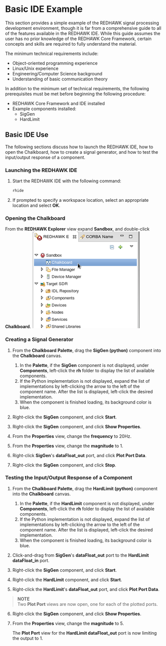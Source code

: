 # Basic IDE Example

This section provides a simple example of the REDHAWK signal processing development environment, though it is far from a comprehensive guide to all of the features available in the REDHAWK IDE. While this guide assumes the user has no prior knowledge of the REDHAWK Core Framework, certain concepts and skills are required to fully understand the material.

The minimum technical requirements include:

  - Object-oriented programming experience
  - Linux/Unix experience
  - Engineering/Computer Science background
  - Understanding of basic communication theory

In addition to the minimum set of technical requirements, the following prerequisites must be met before beginning the following procedure:

  - REDHAWK Core Framework and IDE installed
  - Example components installed:
      - SigGen
      - HardLimit

## Basic IDE Use

The following sections discuss how to launch the REDHAWK IDE, how to open the Chalkboard, how to create a signal generator, and how to test the input/output response of a component.

### Launching the REDHAWK IDE

1.  Start the REDHAWK IDE with the following command:
    ```bash
    rhide
    ```

2.  If prompted to specify a workspace location, select an appropriate location and select **OK**.

### Opening the Chalkboard

From the **REDHAWK Explorer** view expand **Sandbox**, and double-click **Chalkboard**.
![Chalkboard](./images/REDHAWK_DoubleClickChalkboard.png "Chalkboard")

### Creating a Signal Generator

1.  From the **Chalkboard** **Palette**, drag the **SigGen (python)** component into the **Chalkboard** canvas.

    1.  In the **Palette**, if the **SigGen** component is not displayed, under **Components**, left-click the **rh** folder to display the list of available components.
    2.  If the Python implementation is not displayed, expand the list of implementations by left-clicking the arrow to the left of the component name. After the list is displayed, left-click the desired implementation.
    3.  When the component is finished loading, its background color is blue.

2.  Right-click the **SigGen** component, and click **Start**.

3.  Right-click the **SigGen** component, and click **Show Properties**.

4.  From the **Properties** view, change the **frequency** to 20Hz.

5.  From the **Properties** view, change the **magnitude** to 1.

6.  Right-click **SigGen**'s **dataFloat_out** port, and click **Plot Port Data**.

7.  Right-click the **SigGen** component, and click **Stop**.

### Testing the Input/Output Response of a Component

1.  From the **Chalkboard** **Palette**, drag the **HardLimit (python)** component into the **Chalkboard** canvas.

    1.  In the **Palette**, if the **HardLimit** component is not displayed, under **Components**, left-click the **rh** folder to display the list of available components.
    2.  If the Python implementation is not displayed, expand the list of implementations by left-clicking the arrow to the left of the component name. After the list is displayed, left-click the desired implementation.
    3.  When the component is finished loading, its background color is blue.
2.  Click-and-drag from **SigGen**'s **dataFloat_out** port to the **HardLimit** **dataFloat_in** port.

3.  Right-click the **SigGen** component, and click **Start**.

4.  Right-click the **HardLimit** component, and click **Start**.

5.  Right-click the **HardLimit**'s **dataFloat_out** port, and click **Plot Port Data**.

> **NOTE**  
> Two **Plot Port** views are now open, one for each of the plotted ports.  

6.  Right-click the **SigGen** component, and click **Show Properties**.

7.  From the **Properties** view, change the **magnitude** to 5.

    The **Plot Port** view for the **HardLimit dataFloat_out** port is now limiting the output to 1.
